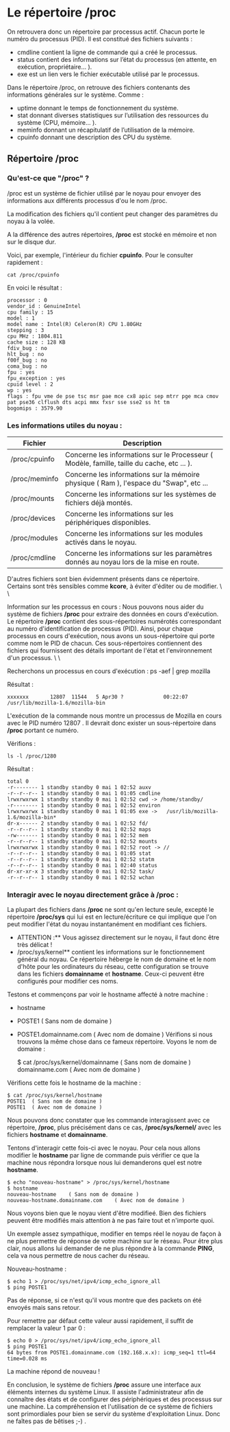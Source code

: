 Le répertoire /proc
====

On retrouvera donc un répertoire par processus actif. Chacun porte le numéro du processus (PID). Il est constitué des fichiers suivants :


   * cmdline contient la ligne de commande qui a créé le processus.
   * status contient des informations sur l’état du processus (en attente, en exécution, propriétaire... ).
   * exe est un lien vers le fichier exécutable utilisé par le processus.

Dans le répertoire /proc, on retrouve des fichiers contenants des informations générales sur le système. Comme :


   * uptime donnant le temps de fonctionnement du système.
   * stat donnant diverses statistiques sur l’utilisation des ressources du système (CPU, mémoire... ).
   * meminfo donnant un récapitulatif de l’utilisation de la mémoire.
   * cpuinfo donnant une description des CPU du système.

Répertoire /proc
----

### Qu'est-ce que "/proc" ?
/proc est un système de fichier utilisé par le noyau pour envoyer des informations aux différents processus d'ou le nom /proc.

La modification des fichiers qu'il contient peut changer des paramètres du noyau à la volée.

A la différence des autres répertoires, **/proc** est stocké en mémoire et non sur le disque dur.

Voici, par exemple, l'intérieur du fichier **cpuinfo**. Pour le consulter rapidement :

``` {bash}
cat /proc/cpuinfo
```

En voici le résultat :

	processor : 0
	vendor_id : GenuineIntel
	cpu family : 15
	model : 1
	model name : Intel(R) Celeron(R) CPU 1.80GHz
	stepping : 3
	cpu MHz : 1804.811
	cache size : 128 KB
	fdiv_bug : no
	hlt_bug : no
	f00f_bug : no
	coma_bug : no
	fpu : yes
	fpu_exception : yes
	cpuid level : 2
	wp : yes
	flags : fpu vme de pse tsc msr pae mce cx8 apic sep mtrr pge mca cmov pat pse36 clflush dts acpi mmx fxsr sse sse2 ss ht tm
	bogomips : 3579.90


### Les informations utiles du noyau :
|Fichier|Description|
|-------|-----------|
|/proc/cpuinfo |Concerne les informations sur le Processeur ( Modèle, famille, taille du cache, etc ... ).|
|/proc/meminfo |Concerne les informations sur la mémoire physique ( Ram ), l'espace du "Swap", etc ... |
|/proc/mounts |Concerne les informations sur les systèmes de fichiers déjà montés.|
|/proc/devices |Concerne les informations sur les périphériques disponibles.|
|/proc/modules |Concerne les informations sur les modules activés dans le noyau.|
|/proc/cmdline |Concerne les informations sur les paramètres donnés au noyau lors de la mise en route.|

D'autres fichiers sont bien évidemment présents dans ce répertoire. Certains sont très sensibles comme **kcore**, à éviter d'éditer ou de modifier. \\ \\

Information sur les processus en cours :
Nous pouvons nous aider du système de fichiers **/proc** pour extraire des données en cours d'exécution. Le répertoire **/proc** contient des sous-répertoires numérotés correspondant au numéro d'identification de processus (PID). Ainsi, pour chaque processus en cours d'exécution, nous avons un sous-répertoire qui porte comme nom le PID de chacun. Ces sous-répertoires contiennent des fichiers qui fournissent des détails important de l'état et l'environnement d'un processus. \\ \\

Recherchons un processus en cours d'exécution :
	ps -aef | grep mozilla

Résultat :

	xxxxxxx       12807  11544   5 Apr30 ?             00:22:07    /usr/lib/mozilla-1.6/mozilla-bin

L'exécution de la commande nous montre un processus de Mozilla en cours avec le PID numéro 12807 . Il devrait donc exister un sous-répertoire dans **/proc** portant ce numéro.

Vérifions :

	ls -l /proc/1280

Résultat :

	total 0
	-r-------- 1 standby standby 0 mai 1 02:52 auxv
	-r--r--r-- 1 standby standby 0 mai 1 01:05 cmdline
	lrwxrwxrwx 1 standby standby 0 mai 1 02:52 cwd -> /home/standby/
	-r-------- 1 standby standby 0 mai 1 02:52 environ
	lrwxrwxrwx 1 standby standby 0 mai 1 01:05 exe ->   /usr/lib/mozilla-1.6/mozilla-bin*
	dr-x------ 2 standby standby 0 mai 1 02:52 fd/
	-r--r--r-- 1 standby standby 0 mai 1 02:52 maps
	-rw------- 1 standby standby 0 mai 1 02:52 mem
	-r--r--r-- 1 standby standby 0 mai 1 02:52 mounts
	lrwxrwxrwx 1 standby standby 0 mai 1 02:52 root -> //
	-r--r--r-- 1 standby standby 0 mai 1 01:05 stat
	-r--r--r-- 1 standby standby 0 mai 1 02:52 statm
	-r--r--r-- 1 standby standby 0 mai 1 02:40 status
	dr-xr-xr-x 3 standby standby 0 mai 1 02:52 task/
	-r--r--r-- 1 standby standby 0 mai 1 02:52 wchan

### Interagir avec le noyau directement grâce à /proc :
La plupart des fichiers dans **/proc** ne sont qu'en lecture seule, excepté le répertoire **/proc/sys** qui lui est en lecture/écriture ce qui implique que l'on peut modifier l'état du noyau instantanément en modifiant ces fichiers.

* ATTENTION :** Vous agissez directement sur le noyau, il faut donc être très délicat !
* /proc/sys/kernel** contient les informations sur le fonctionnement général du noyau. Ce répertoire héberge le nom de domaine et le nom d'hôte pour les ordinateurs du réseau, cette configuration se trouve dans les fichiers **domainname** et **hostname**. Ceux-ci peuvent être configurés pour modifier ces noms.

Testons et commençons par voir le hostname affecté à notre machine :

 * hostname
 * POSTE1    ( Sans nom de domaine )
 * POSTE1.domainname.com ( Avec nom de domaine )
Vérifions si nous trouvons la même chose dans ce fameux répertoire. Voyons le nom de domaine :

	$ cat /proc/sys/kernel/domainname
                      ( Sans nom de domaine )
	domainname.com ( Avec nom de domaine )

Vérifions cette fois le hostname de la machine :

	$ cat /proc/sys/kernel/hostname
	POSTE1  ( Sans nom de domaine )
	POSTE1  ( Avec nom de domaine )
Nous pouvons donc constater que les commande interagissent avec ce répertoire, **/proc**, plus précisément dans ce cas, **/proc/sys/kernel/** avec les fichiers **hostname** et **domainname**.

Tentons d'interagir cette fois-ci avec le noyau. Pour cela nous allons modifier le **hostname** par ligne de commande puis vérifier ce que la machine nous répondra lorsque nous lui demanderons quel est notre **hostname**.

	$ echo "nouveau-hostname" > /proc/sys/kernel/hostname
	$ hostname
	nouveau-hostname    ( Sans nom de domaine )
	nouveau-hostname.domainname.com    ( Avec nom de domaine )
Nous voyons bien que le noyau vient d'être modifieé. Bien des fichiers peuvent être modifiés mais attention à ne pas faire tout et n'importe quoi.

Un exemple assez sympathique, modifier en temps réel le noyau de façon à ne plus permettre de réponse de votre machine sur le réseau. Pour être plus clair, nous allons lui demander de ne plus répondre à la commande **PING**, cela va nous permettre de nous cacher du réseau.

Nouveau-hostname :

	$ echo 1 > /proc/sys/net/ipv4/icmp_echo_ignore_all
	$ ping POSTE1
Pas de réponse, si ce n'est qu'il vous montre que des packets on été envoyés mais sans retour.

Pour remettre par défaut cette valeur aussi rapidement, il suffit de remplacer la valeur 1 par 0 :

	$ echo 0 > /proc/sys/net/ipv4/icmp_echo_ignore_all
	$ ping POSTE1
	64 bytes from POSTE1.domainname.com (192.168.x.x): icmp_seq=1 ttl=64 time=0.028 ms
La machine répond de nouveau !

En conclusion, le système de fichiers **/proc** assure une interface aux éléments internes du système Linux. Il assiste l'administrateur afin de connaître des états et de configurer des périphériques et des processus sur une machine. La compréhension et l'utilisation de ce système de fichiers sont primordiales pour bien se servir du système d'exploitation Linux. Donc ne faîtes pas de bêtises ;-) .
